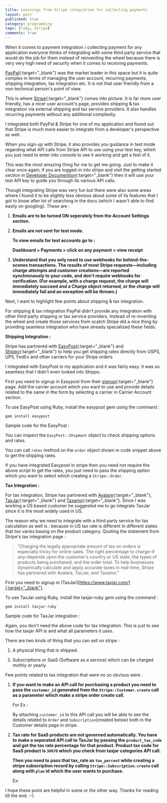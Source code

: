 ```yaml
---
title: Learnings from Stripe integration for collecting payments 
layout: post
published: true
category: programming
tags: [ruby, stripe]
comments: true
---
```


When it comes to payment integration / collecting payment for any application everyone thinks of integrating with some third party service that would do the job for them instead of reinventing the wheel because there is very very high need of security when it comes to receiving payments.

[PayPal](https://www.paypal.com/){:target="_blank"} was the market leader in this space but it is quite complex in terms of managing the user account, recurring payments, shipping integration, tax integration etc. It is not that user friendly from a non-technical person's point of view.

This is where [Stripe](https://stripe.com/){:target="_blank"} comes into picture. It is far more user friendly, has a nicer user account's page, provides shipping & tax integration via external shipping and tax service providers. It also handles recurring payments without any additional complexity.

I integrated both PayPal & Stripe for one of my application and found out that Stripe is much more easier to integrate from a developer's perspective as well.

When you sign-up with Stripe, it also provides you guidance in test mode regarding what API calls from Stripe API to use using your test key, which you just need to enter into console to see it working and get a feel of it.

This was the most amazing thing for me to get me going. Just to make it clear once again, if you are logged-in into stripe and visit the getting started section in [Developer Documention](https://stripe.com/docs){:target="_blank"} then it will use your test API key to guide you through its various API calls.

Though integrating Stripe was very fun but there were also some areas where I found it to be slightly less obvious about some of its features that I got to know after lot of searching in the docs (which I wasn't able to find easily on googling). These are :

1. **Emails are to be turned ON seperately from the Account Settings section.**

2. **Emails are not sent for test mode.**

   **To view emails for test accounts go to :**

   **Dashboard > Payments > click on any payment > view receipt**

3. **Understand that you only need to use webhooks for behind-the-scenes transactions. The results of most Stripe requests—including charge attempts and customer creations—are reported synchronously to your code, and don't require webhooks for verification. (For example, with a charge request, the charge will immediately succeed and a Charge object returned, or the charge will immediately fail and an exception will be thrown.)**

Next, I want to highlight few points about shipping & tax integration.

For shipping & tax integration PayPal didn't provide any integration with other third party shipping or tax service providers. Instead of re-inventing the wheel and create those services from scatch Stripe did a nice thing by providing seamless integration who have already specialized these fields.

**Shipping Integration :**

Stripe has partnered with [EasyPost](https://easypost.com/){:target="_blank"} and [Shippo](https://goshippo.com/){:target="_blank"} to help you get shipping rates directly from USPS, UPS, FedEx and other carriers for your Stripe orders.

I integrated with EasyPost in my application and it was fairly easy. It was so seamless that I didn't even looked into Shippo.

First you need to signup in Easypost from their [signup](https://www.easypost.com/signup){:target="_blank"} page. Add the carrier account which you want to use and provide details related to the same in the form by selecting a carrier in Carrier Account section.

To use EasyPost using Ruby, install the easypost gem using the command :

`gem install easypost`

Sample code for the EasyPost :

<script src="https://gist.github.com/Amit-Thawait/1d221dcf5e75de587674048e717228f9.js"></script>

You can inspect the `EasyPost::Shipment` object to check shipping options and rates.

You can call `rates` method on the `order` object shown in code snippet above to get the shipping rates.

If you have integrated Easypost in stripe then you need not require the above script to get the rates, you just need to pass the shipping option which you want to select which creating a `Stripe::Order`.

**Tax Integration :**

For tax integration, Stripe has partnered with [Avalare](http://www.info.avalara.com/Stripe){:target="_blank"}, [TaxJar](https://taxjar.com/){:target="_blank"} and [Taxamo](https://taxamo.com/){:target="_blank"}. Since I was working a US based customer he suggested me to go integrate TaxJar since it is the most widely used in US.

The reason why we need to integrate with a third party service for tax calculation as well is : because in US tax rate is different in different states that too varies basing on the product category. Quoting the statement from Stripe's tax integration page :

> "Charging the legally appropriate amount of tax on orders is especially tricky for online sales. The right percentage to charge–if any–depends upon the customer's country or US state, the types of products being purchased, and the order total. To help businesses dynamically calculate and apply accurate taxes in real-time, Stripe has partnered with Avalara, TaxJar, and Taxamo."

First you need to signup in (TaxJar)[https://www.taxjar.com/]{:target="_blank"}.

To use TaxJar using Ruby, install the taxjar-ruby gem using the command :

`gem install taxjar-ruby`

Sample code for TaxJar integration :

<script src="https://gist.github.com/Amit-Thawait/0b5cfea4e5327bdb5fa0eb463eeca419.js"></script>

Again, you don't need the above code for tax integration. This is just to see how the taxjar API is and what all parameters it uses.

There are two kinds of thing that you can sell on stripe :

1. A physical thing that is shipped.

2. Subscriptions or SaaS (Software as a service) which can be charged mothly or yearly.

Few points related to tax integration that were no so obvious were :

1. **If you want to make an API call for purchasing a product you need to pass the `customer_id` generated from the `Stripe::Customer.create` call as a parameter which make a stripe order create call.**

	For Ex :

	<script src="https://gist.github.com/Amit-Thawait/1ca6fcc8dd2fd507ab11fd389a2b4d45.js"></script>

	<script src="https://gist.github.com/Amit-Thawait/347169ca985a1daa724c2323df1939c1.js"></script>

	By attaching `customer_id` to this API call you will be able to see the details related to `Order` and `Subscription`(created below) both in the Customer details page in stripe.

2. **Tax rate for SaaS products are not governed automatically. You have to make a seperated API call to TaxJar by passing the `product_tax_code` and get the tax rate percentage for that product. Product tax code for SaaS product is `30070` which you check from taxjar categories API call.**

	**Then you need to pass that tax_rate as `tax_percent` while creating a stripe subscription record by calling `Stripe::Subscription.create` call along with `plan` id which the user wants to purchase.**

	Ex:

	<script src="https://gist.github.com/Amit-Thawait/9f3bf97e6ecb92f1dd8ee1d58e8f41ea.js"></script>

I hope these point are helpful in some or the other way. Thanks for reading till the end. :-)
